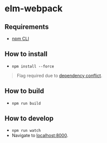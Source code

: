 # elm-webpack

## Requirements
- [npm CLI](https://docs.npmjs.com/)

## How to install
- `npm install --force`
> Flag required due to [dependency conflict](https://github.com/klazuka/elm-hot-webpack-loader/issues/21).

## How to build
- `npm run build`

## How to develop
- `npm run watch`
- Navigate to [localhost:8000](http:localhost:8000).
